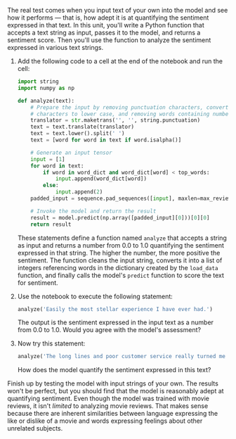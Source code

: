 The real test comes when you input text of your own into the model and see how it performs — that is, how adept it is at quantifying the sentiment expressed in that text. In this unit, you'll write a Python function that accepts a text string as input, passes it to the model, and returns a sentiment score. Then you'll use the function to analyze the sentiment expressed in various text strings.

1. Add the following code to a cell at the end of the notebook and run the cell:

    ```python
    import string
    import numpy as np

    def analyze(text):
        # Prepare the input by removing punctuation characters, converting
        # characters to lower case, and removing words containing numbers
        translator = str.maketrans('', '', string.punctuation)
        text = text.translate(translator)
        text = text.lower().split(' ')
        text = [word for word in text if word.isalpha()]

        # Generate an input tensor
        input = [1]
        for word in text:
            if word in word_dict and word_dict[word] < top_words:
                input.append(word_dict[word])
            else:
                input.append(2)
        padded_input = sequence.pad_sequences([input], maxlen=max_review_length)

        # Invoke the model and return the result
        result = model.predict(np.array([padded_input][0]))[0][0]
        return result
    ```

    These statements define a function named `analyze` that accepts a string as input and returns a number from 0.0 to 1.0 quantifying the sentiment expressed in that string. The higher the number, the more positive the sentiment. The function cleans the input string, converts it into a list of integers referencing words in the dictionary created by the `load_data` function, and finally calls the model's `predict` function to score the text for sentiment.

1. Use the notebook to execute the following statement:

    ```python
    analyze('Easily the most stellar experience I have ever had.')
    ```

    The output is the sentiment expressed in the input text as a number from 0.0 to 1.0. Would you agree with the model's assessment?

1. Now try this statement:

    ```python
    analyze('The long lines and poor customer service really turned me off.')
    ```

    How does the model quantify the sentiment expressed in this text?

Finish up by testing the model with input strings of your own. The results won't be perfect, but you should find that the model is reasonably adept at quantifying sentiment. Even though the model was trained with movie reviews, it isn't *limited* to analyzing movie reviews. That makes sense because there are inherent similarities between language expressing the like or dislike of a movie and words expressing feelings about other unrelated subjects.